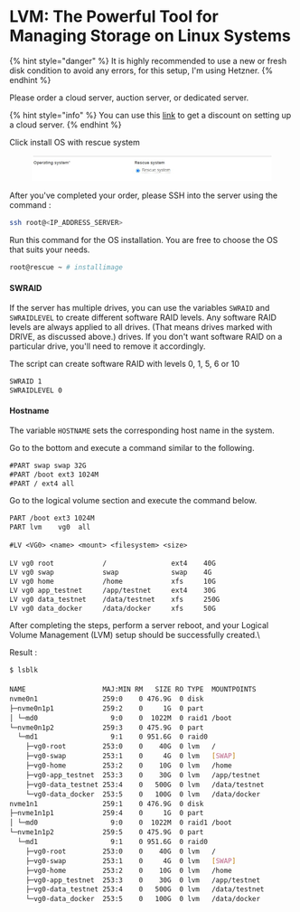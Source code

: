 # LVM: The Powerful Tool for Managing Storage on Linux Systems

{% hint style="danger" %}
It is highly recommended to use a new or fresh disk condition to avoid any errors, for this setup, I'm using Hetzner.
{% endhint %}

Please order a cloud server, auction server, or dedicated server.

{% hint style="info" %}
You can use this [link](https://hetzner.cloud/?ref=fxDrSw6FUI51) to get a discount on setting up a cloud server.
{% endhint %}

Click install OS with rescue system

<figure><img src="../.gitbook/assets/image (14).png" alt=""><figcaption></figcaption></figure>

After you've completed your order, please SSH into the server using the command :&#x20;

```bash
ssh root@<IP_ADDRESS_SERVER>
```

Run this command for the OS installation. You are free to choose the OS that suits your needs.

```bash
root@rescue ~ # installimage
```

#### SWRAID <a href="#swraid" id="swraid"></a>

If the server has multiple drives, you can use the variables `SWRAID` and `SWRAIDLEVEL` to create different software RAID levels. Any software RAID levels are always applied to all drives. (That means drives marked with DRIVE, as discussed above.) drives. If you don't want software RAID on a particular drive, you'll need to remove it accordingly.

The script can create software RAID with levels 0, 1, 5, 6 or 10

```
SWRAID 1
SWRAIDLEVEL 0
```

#### Hostname <a href="#hostname" id="hostname"></a>

The variable `HOSTNAME` sets the corresponding host name in the system.

Go to the bottom and execute a command similar to the following.

```
#PART swap swap 32G
#PART /boot ext3 1024M
#PART / ext4 all
```

Go to the logical volume section and execute the command below.

```
PART /boot ext3 1024M
PART lvm    vg0  all

#LV <VG0> <name> <mount> <filesystem> <size>

LV vg0 root            /                ext4    40G
LV vg0 swap            swap             swap    4G
LV vg0 home            /home            xfs     10G
LV vg0 app_testnet     /app/testnet     ext4    30G
LV vg0 data_testnet    /data/testnet    xfs     250G
LV vg0 data_docker     /data/docker     xfs     50G
```

After completing the steps, perform a server reboot, and your Logical Volume Management (LVM) setup should be successfully created.\


Result :&#x20;

```bash
$ lsblk

NAME                   MAJ:MIN RM   SIZE RO TYPE  MOUNTPOINTS
nvme0n1                259:0    0 476.9G  0 disk
├─nvme0n1p1            259:2    0     1G  0 part
│ └─md0                  9:0    0  1022M  0 raid1 /boot
└─nvme0n1p2            259:3    0 475.9G  0 part
  └─md1                  9:1    0 951.6G  0 raid0
    ├─vg0-root         253:0    0    40G  0 lvm   /
    ├─vg0-swap         253:1    0     4G  0 lvm   [SWAP]
    ├─vg0-home         253:2    0    10G  0 lvm   /home
    ├─vg0-app_testnet  253:3    0    30G  0 lvm   /app/testnet
    ├─vg0-data_testnet 253:4    0   500G  0 lvm   /data/testnet
    └─vg0-data_docker  253:5    0   100G  0 lvm   /data/docker
nvme1n1                259:1    0 476.9G  0 disk
├─nvme1n1p1            259:4    0     1G  0 part
│ └─md0                  9:0    0  1022M  0 raid1 /boot
└─nvme1n1p2            259:5    0 475.9G  0 part
  └─md1                  9:1    0 951.6G  0 raid0
    ├─vg0-root         253:0    0    40G  0 lvm   /
    ├─vg0-swap         253:1    0     4G  0 lvm   [SWAP]
    ├─vg0-home         253:2    0    10G  0 lvm   /home
    ├─vg0-app_testnet  253:3    0    30G  0 lvm   /app/testnet
    ├─vg0-data_testnet 253:4    0   500G  0 lvm   /data/testnet
    └─vg0-data_docker  253:5    0   100G  0 lvm   /data/docker
```
